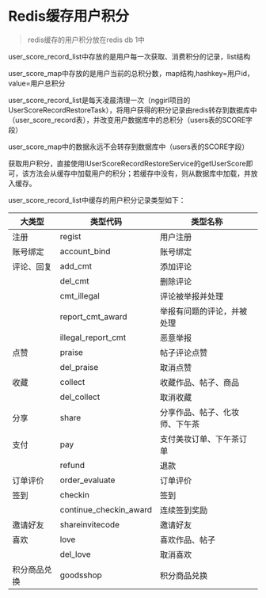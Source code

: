 # Redis缓存用户积分

>redis缓存的用户积分放在redis db 1中

user_score_record_list中存放的是用户每一次获取、消费积分的记录，list结构

user_score_map中存放的是用户当前的总积分数，map结构,hashkey=用户id，value=用户总积分

user_score_record_list是每天凌晨清理一次（nggirl项目的UserScoreRecordRestoreTask），将用户获得的积分记录由redis转存到数据库中（user_score_record表），并改变用户数据库中的总积分（users表的SCORE字段）

user_score_map中的数据永远不会转存到数据库中（users表的SCORE字段）

获取用户积分，直接使用IUserScoreRecordRestoreService的getUserScore即可，该方法会从缓存中加载用户的积分；若缓存中没有，则从数据库中加载，并放入缓存。

user_score_record_list中缓存的用户积分记录类型如下：

|大类型|类型代码|类型名称|
| --- | --- | --- |
|注册|regist|用户注册|
|账号绑定|account_bind|账号绑定|
|评论、回复|add_cmt|添加评论|
||del_cmt|删除评论|
||cmt_illegal|评论被举报并处理|
||report_cmt_award|举报有问题的评论，并被处理|
||illegal_report_cmt|恶意举报|
|点赞|praise|帖子评论点赞|
||del_praise|取消点赞|
|收藏|collect|收藏作品、帖子、商品|
||del_collect|取消收藏|
|分享|share|分享作品、帖子、化妆师、下午茶|
|支付|pay|支付美妆订单、下午茶订单|
||refund|退款|
|订单评价|order_evaluate|订单评价|
|签到|checkin|签到|
||continue_checkin_award|连续签到奖励|
|邀请好友|shareinvitecode|邀请好友|
|喜欢|love|喜欢作品、帖子|
||del_love|取消喜欢|
|积分商品兑换|goodsshop|积分商品兑换|
